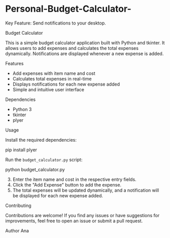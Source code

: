 # Personal-Budget-Calculator-
Key Feature: Send notifications to your desktop.

Budget Calculator

This is a simple budget calculator application built with Python and tkinter. It allows users to add expenses and calculates the total expenses dynamically. Notifications are displayed whenever a new expense is added.

Features

- Add expenses with item name and cost
- Calculates total expenses in real-time
- Displays notifications for each new expense added
- Simple and intuitive user interface

Dependencies

- Python 3
- tkinter
- plyer

Usage

Install the required dependencies:
   
   pip install plyer
   

Run the `budget_calculator.py` script:
   
   python budget_calculator.py
   

3. Enter the item name and cost in the respective entry fields.
4. Click the "Add Expense" button to add the expense.
5. The total expenses will be updated dynamically, and a notification will be displayed for each new expense added.

Contributing

Contributions are welcome! If you find any issues or have suggestions for improvements, feel free to open an issue or submit a pull request.

Author
Ana
